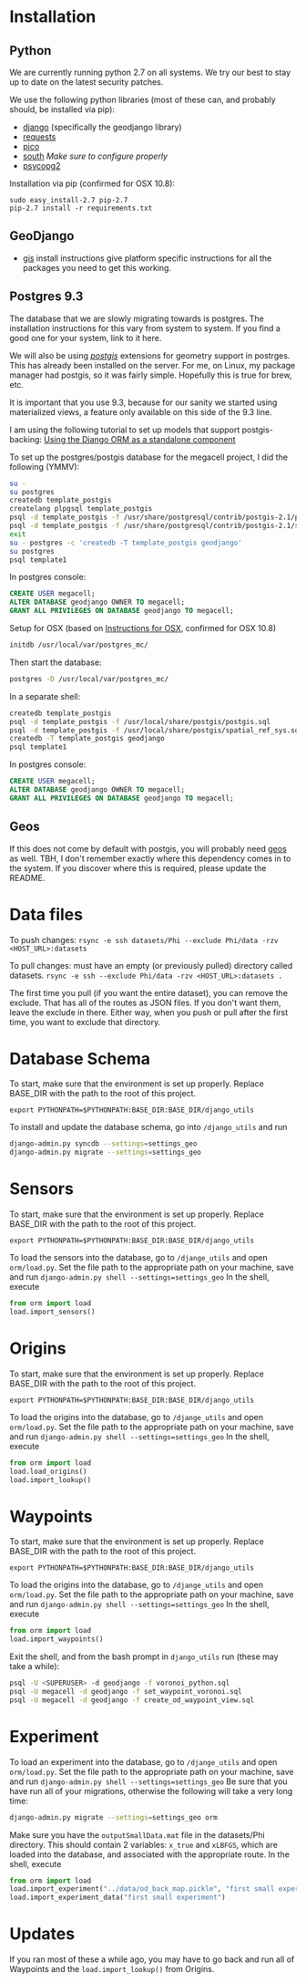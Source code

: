 Installation
============
Python
------
We are currently running python 2.7 on all systems. We try our best to stay up
to date on the latest security patches.

We use the following python libraries (most of these can, and probably should,
be installed via pip):
- [django](https://www.djangoproject.com/) (specifically the geodjango library)
- [requests](http://docs.python-requests.org/en/latest/)
- [pico](https://github.com/fergalwalsh/pico)
- [south](http://south.readthedocs.org/en/latest/installation.html#installation)
  _Make sure to configure properly_
- [psycopg2](http://initd.org/psycopg/)

Installation via pip (confirmed for OSX 10.8):

    sudo easy_install-2.7 pip-2.7
    pip-2.7 install -r requirements.txt

GeoDjango
---------
- [gis](https://docs.djangoproject.com/en/dev/ref/contrib/gis/install/) install
instructions give platform specific instructions for all the packages you need
to get this working.

Postgres **9.3**
----------------
The database that we are slowly migrating towards is postgres. The installation
instructions for this vary from system to system. If you find a good one for
your system, link to it here.

We will also be using [*postgis*](http://postgis.net/) extensions for geometry
support in postrges.  This has already been installed on the server. For me,
on Linux, my package manager had postgis, so it was fairly simple. Hopefully
this is true for brew, etc.

It is important that you use 9.3, because for our sanity we started using
materialized views, a feature only available on this side of the 9.3 line.

I am using the following tutorial to set up models that support postgis-backing:
[Using the Django ORM as a standalone component](https://jystewart.net/2008/02/18/using-the-django-orm-as-a-standalone-component/)

To set up the postgres/postgis database for the megacell project, I did the
following (YMMV):
```bash
su -
su postgres
createdb template_postgis
createlang plpgsql template_postgis
psql -d template_postgis -f /usr/share/postgresql/contrib/postgis-2.1/postgis.sql
psql -d template_postgis -f /usr/share/postgresql/contrib/postgis-2.1/spatial_ref_sys.sql
exit
su - postgres -c 'createdb -T template_postgis geodjango'
su postgres
psql template1
```
In postgres console:
```sql
CREATE USER megacell;
ALTER DATABASE geodjango OWNER TO megacell;
GRANT ALL PRIVILEGES ON DATABASE geodjango TO megacell;
```

Setup for OSX (based on [Instructions for OSX](http://lukeberndt.com/2011/postgres-postgis-on-osx-lion/), confirmed for OSX 10.8)
```bash
initdb /usr/local/var/postgres_mc/
```
Then start the database:
```bash
postgres -D /usr/local/var/postgres_mc/
```
In a separate shell:
```bash
createdb template_postgis
psql -d template_postgis -f /usr/local/share/postgis/postgis.sql
psql -d template_postgis -f /usr/local/share/postgis/spatial_ref_sys.sql
createdb -T template_postgis geodjango
psql template1
```
In postgres console:
```sql
CREATE USER megacell;
ALTER DATABASE geodjango OWNER TO megacell;
GRANT ALL PRIVILEGES ON DATABASE geodjango TO megacell;
```

Geos
----
If this does not come by default with postgis, you will probably need
[geos](http://trac.osgeo.org/geos/) as well. TBH, I don't remember exactly
where this dependency comes in to the system. If you discover where this is
required, please update the README.

Data files
==========
To push changes: `rsync -e ssh datasets/Phi --exclude Phi/data -rzv <HOST_URL>:datasets`

To pull changes: must have an empty (or previously pulled) directory called datasets. `rsync -e ssh --exclude Phi/data -rzv <HOST_URL>:datasets .`

The first time you pull (if you want the entire dataset), you can remove the exclude. That has all of the routes as JSON files. If you don't want them, leave the exclude in there. Either way, when you push or pull after the first time, you want to exclude that directory.

Database Schema
===============
To start, make sure that the environment is set up properly. Replace BASE_DIR
with the path to the root of this project.
```
export PYTHONPATH=$PYTHONPATH:BASE_DIR:BASE_DIR/django_utils
```
To install and update the database schema, go into `/django_utils` and run
```bash
django-admin.py syncdb --settings=settings_geo
django-admin.py migrate --settings=settings_geo
```

Sensors
=======
To start, make sure that the environment is set up properly. Replace BASE_DIR
with the path to the root of this project.
```
export PYTHONPATH=$PYTHONPATH:BASE_DIR:BASE_DIR/django_utils
```
To load the sensors into the database, go to `/djange_utils` and open
`orm/load.py`. Set the file path to the appropriate path on your machine, save
and run `django-admin.py shell --settings=settings_geo`
In the shell, execute
```python
from orm import load
load.import_sensors()
```

Origins
=======
To start, make sure that the environment is set up properly. Replace BASE_DIR
with the path to the root of this project.
```
export PYTHONPATH=$PYTHONPATH:BASE_DIR:BASE_DIR/django_utils
```
To load the origins into the database, go to `/djange_utils` and open
`orm/load.py`. Set the file path to the appropriate path on your machine, save
and run `django-admin.py shell --settings=settings_geo`
In the shell, execute
```python
from orm import load
load.load_origins()
load.import_lookup()
```

Waypoints
=========
To start, make sure that the environment is set up properly. Replace BASE_DIR
with the path to the root of this project.
```
export PYTHONPATH=$PYTHONPATH:BASE_DIR:BASE_DIR/django_utils
```
To load the origins into the database, go to `/djange_utils` and open
`orm/load.py`. Set the file path to the appropriate path on your machine, save
and run `django-admin.py shell --settings=settings_geo`
In the shell, execute
```python
from orm import load
load.import_waypoints()
```
Exit the shell, and from the bash prompt in `django_utils` run (these may take
a while):
```bash
psql -U <SUPERUSER> -d geodjango -f voronoi_python.sql
psql -U megacell -d geodjango -f set_waypoint_voronoi.sql
psql -U megacell -d geodjango -f create_od_waypoint_view.sql
```

Experiment
==========
To load an experiment into the database, go to `/djange_utils` and open
`orm/load.py`. Set the file path to the appropriate path on your machine, save
and run `django-admin.py shell --settings=settings_geo`
Be sure that you have run all of your migrations, otherwise the following will
take a very long time:
```bash
django-admin.py migrate --settings=settings_geo orm
```
Make sure you have the `outputSmallData.mat` file in the datasets/Phi directory.
This should contain 2 variables: `x_true` and `xLBFGS`, which are loaded into
the database, and associated with the appropriate route. In the shell, execute
```python
from orm import load
load.import_experiment("../data/od_back_map.pickle", "first small experiment"
load.import_experiment_data("first small experiment")
```

Updates
=======
If you ran most of these a while ago, you may have to go back and run all of
Waypoints and the `load.import_lookup()` from Origins.
